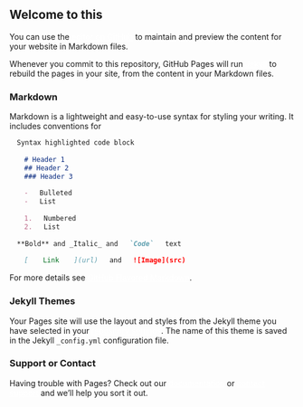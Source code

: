 ## Welcome to this


You can use the [editor on GitHub](https://github.com/Evaalee/Hello-Githup/edit/master/README.md) to maintain and preview the content for your website in Markdown files.

Whenever you commit to this repository, GitHub Pages will run [Jekyll](https://jekyllrb.com/) to rebuild the pages in your site, from the content in your Markdown files.

### Markdown

Markdown is a lightweight and easy-to-use syntax for styling your writing. It includes conventions for

```markdown
Syntax highlighted code block

# Header 1
## Header 2
### Header 3

- Bulleted
- List

1. Numbered
2. List

**Bold** and _Italic_ and `Code` text

[Link](url) and ![Image](src)
```

For more details see [GitHub Flavored Markdown](https://guides.github.com/features/mastering-markdown/).

### Jekyll Themes

Your Pages site will use the layout and styles from the Jekyll theme you have selected in your [repository settings](https://github.com/Evaalee/Hello-Githup/settings). The name of this theme is saved in the Jekyll `_config.yml` configuration file.

### Support or Contact

Having trouble with Pages? Check out our [documentation](https://help.github.com/categories/github-pages-basics/) or [contact support](https://github.com/contact) and we’ll help you sort it out.
<!DOCTYPE html>

<html>

<head><title>北方工业大学</title>

<style type="text/css">

</head>

<body>

<div id="p">

<div id="language">

<a href="http://gjjlc.ncut.edu.cn/index/English.htm">English</a><a href="http://gjjlc.ncut.edu.cn/index/hy.htm">|韩语</a><a href="http://gjjlc.ncut.edu.cn/index/ry.htm">|日本语</a>

<br/> <br/><br/>2017年12月23日&nbsp星期三&nbsp<br/>欢迎来到北方工业大学</div>

</div>



<div id="navigate">

	<ul>

                <li><a href="#">首页</a></li>

		<li><a href="#">学校介绍</a></li>

		<li><a href="#">机构设置</a></li>

		<li><a href="#">人才培养</a></li>

		<li><a href="#">科学研究</a></li>

		<li><a href="#">招生就业</a></li>

		<li><a href="#">招生就业</a></li>

		<li><a href="#">校园文化</a></li>

		<li><a href="#">素质教育</a></li>

		<li><a href="#">人才强校</a></li>

		<li><a href="#">合作交流</a></li>

		<li><a href="#">校友会</a></li>

		

</div>



<div id="picture"><img src="2.png" width="1089px">

</div>



<div id="big">

<div id="a1"><div id="title"><h3>学术动态      &gt&gt</h3></div>

 <p>&gt 讲座预告：《育才造士，为国...</p>

 <p>&gt NSTL（国家科技图书文献中...</p>

 <p>&gt 重庆大学胡春强教授来我校讲学</p>

 <p>&gt 人文素质名家讲堂第91期举办</p>

 <p>&gt 北京化工大学余乐安教授来我校</p>

 <p>&gt 抓骨干 促廉洁 凝心聚力... </p>

body{

  font-size:12px; 

  width：1089px;



}



#p{

  background:#7e1b4a  url(a1.png);  

  background-repeat:no-repeat;

  width:1089px;

  height:120px;

  margin:0 auto;

}

#language{

  float:right;

  color:white;

}

a:link{

  color:white;

}

#navigate{

  width:1089px;

  font-style:黑体;

  font-color:white;

  text-align:center;

  margin:0 auto;

}

#navigate ul {                        

	list-style-type:none;	    

	padding:0px;

}

#navigate li {          

	border-bottom:1px solid #6cc1ea;  

	width:90.75px;

        background-color:#7e1b4a; 

        float:left;

}

#navigate li a{                     

	display:block;				

	padding:10px;

	text-decoration:none;                 

	border-left:20px solid #7e1b4a;		

	border-right:1px solid #7e1b4a;		

	color:white;

}

#navi li a:link, #navi li a:visited{  

		background-color:#7e1b4a;            

}

         

#navigate li a:hover{				

		background-color:#660d38;		

}

span{

  padding:0  13px;

  color:white;  

}











#picture{

  text-align:center;

}

#big{

  width:1089px;

  height:500px;

  margin:0 auto;

}

  

#a1{

  width:252.25px;

  margin-left:0px;

  margin-right:10px;

  float:left;

}



#a2{

  width:554.5px;

  float:left;

}

#a21{

  width:272.25px;

  float:left;

  margin-right:10px;

}



#a22{

  width:272.25px;

  float:right;

}

#a3{

  width: 252.25px;

  margin-left:10px;

  float:left;

}









#title{

  border-bottom-style:solid;

  border-bottom-width:2px;

  border-bottom-color:#7e1b4a;

  margin-bottom:2px;

}

#bottom{

  width:1089px;

  height:35px;

  background-color:#7e1b4a;

  margin:0 auto;

}

#span2{

  float:left;

  width:850px;

}

#option{

  float:right;

  width:225px;

}

#footer{

  width:1079px;

  height:60px;

  color:grey;

  margin:0 auto;

}

 <p>&gt 旗帜鲜明当标杆，强化执行求实...</p>

</div>





<div id="a2"> <div id="title"><h3>学校要闻    &gt&gt</h3></div>  

 <div id="a21"><img src="3.jpg" width="272.25px" height="250px">

     <br/><span>“玉兰新闻奖”颁奖典礼隆...</span>

     <br/>微风吹万舞，好雨尽千妆，玉兰花香飘毓秀。3月21日下午，敦品楼前，玉兰花下，首届北方工业大学“玉兰新闻奖”评选活动颁奖典礼隆重举行。 &lt详细&gt

 </div>    

 

 <div id="a22">

 <p>&gt 我校举办2017年春季第四场大...</p>

 <p>&gt 我校获中国高校计算机大赛全国总...</p>

 <p>&gt “‘两弹一星’精神永放光芒”主...</p>

 <p>&gt 吉林建筑大学来我校进行研究生工...</p>

 <p>&gt 南阳理工学院考察团来我校考察调研</p>

 <p>&gt 玉溪市人民政府考察团来我校考察...</p>

 <p>&gt 校领导为离退休党员讲党课</p>

 <p>&gt 我校师生获首都高校第五届徒步运...</p>

 <p>&gt 离休干部党支部召开支部会议</p>

 </div>

</div>





<div id="a3"><div id="title"><h3>通知公告    &gt&gt</h3></div>

 <p>&gt 关于公布正处级选聘、竞聘岗...</p>

 <p>&gt 222222222ddddd</p>

 <p>&gt 申报“学校青年科研创新基金...</p>

 <p>&gt 关于开展消防疏散通道专项整...</p>

 <p>&gt 2017年春季教师资格认定...</p>

 <p>&gt 数据安全警示通知&nbsp&nbsp</p>

 <p>&gt 关于2017年劳动节放假安...</p>

 <p>&gt 北京市人才项目推选答辩通知</p>

</div>

 

</div>





<div id="bottom">

<div id="span2"><span>信息门户 </span><span>｜ 教学信息网 </span><span>｜ 信息公开</span><span> ｜ 会议通知 </span><span>｜ 书记信箱 </span><span>｜ 校长信箱 </span><span>｜ 图书馆 </span><span>｜ 电子邮件 </span></div>

<div id="option"><select><option>友情链接</option>

      <OPTION >凯风北京</OPTION> 

      <OPTION >城市立体农场竞赛</OPTION> 

      <OPTION >人民网</OPTION> 

      <OPTION >国家图书馆</OPTION> 

      <OPTION >中国青年报</OPTION> 

      <OPTION >北京青年报</OPTION> 

      <OPTION >百度搜索</OPTION> 

      <OPTION >网易</OPTION> 

      <OPTION >北京公交</OPTION> 

</select>

</div></div>

<div id="footer">版权所有 北方工业大学  电话010-88802114 京公网备  110402430037</div>

</div>

</body>

</html>
